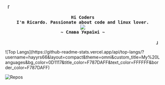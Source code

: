 
<p align="left"><strong><samp style="font-family: Roboto, sans-serif;">「</samp></strong></p>
  <p align="center">
    <samp>
      <b>
        Hi Coders
      <br>
        I'm Ricardo. Passionate about code and linux lover.
      </b>
      <br>
        <image src="https://readme-typing-svg.herokuapp.com?font=Iosevka&size=16&color=F787DAFF&center=true&width=410&height=45&lines=Welcome+to+my+GitHub+profile!">
      <br>
      <b>
         ~ Слава Україні ~
      </b>
    </samp>
  </p>
<p align="right"><strong><samp style="font-family: Roboto, sans-serif;">」</samp></strong></p>

<div style="width: 100%;">
![Top Langs](https://github-readme-stats.vercel.app/api/top-langs/?username=hayyrs66&layout=compact&theme=omni&custom_title=My%20Languages&bg_color=0D1117&title_color=F787DAFF&text_color=FFFFFF&border_color=F787DAFF)


![Repos](https://github-readme-stats.vercel.app/api?username=hayyrs66&show_icons=true&count_private=true&hide=stars&bg_color=0D1117&title_color=F787DAFF&icon_color=F787DAFF&text_color=FFFFFF&custom_title=My%20GitHub%20Stats) 
</div>






